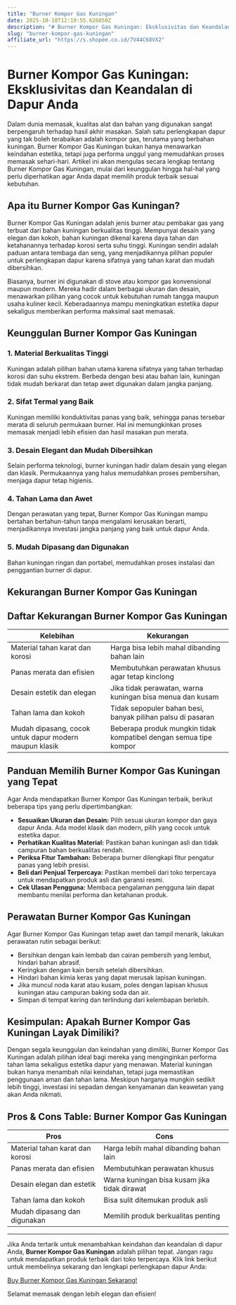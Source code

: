 ```yaml
---
title: "Burner Kompor Gas Kuningan"
date: 2025-10-18T12:19:55.626050Z
description: "# Burner Kompor Gas Kuningan: Eksklusivitas dan Keandalan di Dapur Anda..."
slug: "burner-kompor-gas-kuningan"
affiliate_url: "https://s.shopee.co.id/7V44C68VX2"
---
```

# Burner Kompor Gas Kuningan: Eksklusivitas dan Keandalan di Dapur Anda

Dalam dunia memasak, kualitas alat dan bahan yang digunakan sangat berpengaruh terhadap hasil akhir masakan. Salah satu perlengkapan dapur yang tak boleh terabaikan adalah kompor gas, terutama yang berbahan kuningan. Burner Kompor Gas Kuningan bukan hanya menawarkan keindahan estetika, tetapi juga performa unggul yang memudahkan proses memasak sehari-hari. Artikel ini akan mengulas secara lengkap tentang Burner Kompor Gas Kuningan, mulai dari keunggulan hingga hal-hal yang perlu diperhatikan agar Anda dapat memilih produk terbaik sesuai kebutuhan.

## Apa itu Burner Kompor Gas Kuningan?

Burner Kompor Gas Kuningan adalah jenis burner atau pembakar gas yang terbuat dari bahan kuningan berkualitas tinggi. Mempunyai desain yang elegan dan kokoh, bahan kuningan dikenal karena daya tahan dan ketahanannya terhadap korosi serta suhu tinggi. Kuningan sendiri adalah paduan antara tembaga dan seng, yang menjadikannya pilihan populer untuk perlengkapan dapur karena sifatnya yang tahan karat dan mudah dibersihkan.

Biasanya, burner ini digunakan di stove atau kompor gas konvensional maupun modern. Mereka hadir dalam berbagai ukuran dan desain, menawarkan pilihan yang cocok untuk kebutuhan rumah tangga maupun usaha kuliner kecil. Keberadaannya mampu meningkatkan estetika dapur sekaligus memberikan performa maksimal saat memasak.

## Keunggulan Burner Kompor Gas Kuningan

### 1. Material Berkualitas Tinggi
Kuningan adalah pilihan bahan utama karena sifatnya yang tahan terhadap korosi dan suhu ekstrem. Berbeda dengan besi atau bahan lain, kuningan tidak mudah berkarat dan tetap awet digunakan dalam jangka panjang.

### 2. Sifat Termal yang Baik
Kuningan memiliki konduktivitas panas yang baik, sehingga panas tersebar merata di seluruh permukaan burner. Hal ini memungkinkan proses memasak menjadi lebih efisien dan hasil masakan pun merata.

### 3. Desain Elegant dan Mudah Dibersihkan
Selain performa teknologi, burner kuningan hadir dalam desain yang elegan dan klasik. Permukaannya yang halus memudahkan proses pembersihan, menjaga dapur tetap higienis.

### 4. Tahan Lama dan Awet
Dengan perawatan yang tepat, Burner Kompor Gas Kuningan mampu bertahan bertahun-tahun tanpa mengalami kerusakan berarti, menjadikannya investasi jangka panjang yang baik untuk dapur Anda.

### 5. Mudah Dipasang dan Digunakan
Bahan kuningan ringan dan portabel, memudahkan proses instalasi dan penggantian burner di dapur.

## Kekurangan Burner Kompor Gas Kuningan

## Daftar Kekurangan Burner Kompor Gas Kuningan

| Kelebihan                                                     | Kekurangan                                                          |
|--------------------------------------------------------------|----------------------------------------------------------------------|
| Material tahan karat dan korosi                            | Harga bisa lebih mahal dibanding bahan lain                        |
| Panas merata dan efisien                                    | Membutuhkan perawatan khusus agar tetap kinclong                    |
| Desain estetik dan elegan                                   | Jika tidak perawatan, warna kuningan bisa menua dan kusam          |
| Tahan lama dan kokoh                                       | Tidak sepopuler bahan besi, banyak pilihan palsu di pasaran       |
| Mudah dipasang, cocok untuk dapur modern maupun klasik     | Beberapa produk mungkin tidak kompatibel dengan semua tipe kompor   |

## Panduan Memilih Burner Kompor Gas Kuningan yang Tepat

Agar Anda mendapatkan Burner Kompor Gas Kuningan terbaik, berikut beberapa tips yang perlu dipertimbangkan:

- **Sesuaikan Ukuran dan Desain:** Pilih sesuai ukuran kompor dan gaya dapur Anda. Ada model klasik dan modern, pilih yang cocok untuk estetika dapur.
- **Perhatikan Kualitas Material:** Pastikan bahan kuningan asli dan tidak campuran bahan berkualitas rendah.
- **Periksa Fitur Tambahan:** Beberapa burner dilengkapi fitur pengatur panas yang lebih presisi.
- **Beli dari Penjual Terpercaya:** Pastikan membeli dari toko terpercaya untuk mendapatkan produk asli dan garansi resmi.
- **Cek Ulasan Pengguna:** Membaca pengalaman pengguna lain dapat membantu menilai performa dan ketahanan produk.

## Perawatan Burner Kompor Gas Kuningan

Agar Burner Kompor Gas Kuningan tetap awet dan tampil menarik, lakukan perawatan rutin sebagai berikut:

- Bersihkan dengan kain lembab dan cairan pembersih yang lembut, hindari bahan abrasif.
- Keringkan dengan kain bersih setelah dibersihkan.
- Hindari bahan kimia keras yang dapat merusak lapisan kuningan.
- Jika muncul noda karat atau kusam, poles dengan lapisan khusus kuningan atau campuran baking soda dan air.
- Simpan di tempat kering dan terlindung dari kelembapan berlebih.

## Kesimpulan: Apakah Burner Kompor Gas Kuningan Layak Dimiliki?

Dengan segala keunggulan dan keindahan yang dimiliki, Burner Kompor Gas Kuningan adalah pilihan ideal bagi mereka yang menginginkan performa tahan lama sekaligus estetika dapur yang menawan. Material kuningan bukan hanya menambah nilai keindahan, tetapi juga memastikan penggunaan aman dan tahan lama. Meskipun harganya mungkin sedikit lebih tinggi, investasi ini sepadan dengan kenyamanan dan keawetan yang akan Anda nikmati.

## Pros & Cons Table: Burner Kompor Gas Kuningan

| **Pros**                                    | **Cons**                                 |
|---------------------------------------------|------------------------------------------|
| Material tahan karat dan korosi          | Harga lebih mahal dibanding bahan lain |
| Panas merata dan efisien                   | Membutuhkan perawatan khusus           |
| Desain elegan dan estetik                  | Warna kuningan bisa kusam jika tidak dirawat |
| Tahan lama dan kokoh                      | Bisa sulit ditemukan produk asli       |
| Mudah dipasang dan digunakan              | Memilih produk berkualitas penting     |

---

Jika Anda tertarik untuk menambahkan keindahan dan keandalan di dapur Anda, **Burner Kompor Gas Kuningan** adalah pilihan tepat. Jangan ragu untuk mendapatkan produk terbaik dari toko terpercaya. Klik link berikut untuk membelinya sekarang dan lengkapi perlengkapan dapur Anda: 

[Buy Burner Kompor Gas Kuningan Sekarang!](https://s.shopee.co.id/7V44C68VX2)

Selamat memasak dengan lebih elegan dan efisien!